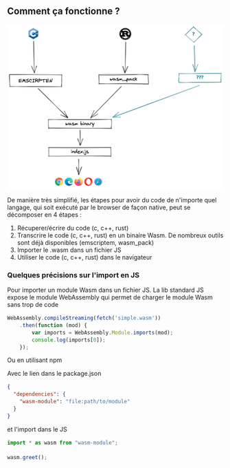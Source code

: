 ## Comment ça fonctionne ?

![fonctionnement basique de Wasm](./images/figure_1.png)

De manière très simplifié, les étapes pour avoir du code de n'importe quel langage, qui soit exécuté par le browser de
façon native, peut se décomposer en 4 étapes :

1. Récuperer/écrire du code (c, c++, rust)
2. Transcrire le code (c, c++, rust) en un binaire Wasm. De nombreux outils sont déjà disponibles
   (emscriptem, wasm_pack)
3. Importer le .wasm dans un fichier JS
4. Utiliser le code (c, c++, rust) dans le navigateur

### Quelques précisions sur l'import en JS

Pour importer un module Wasm dans un fichier JS. La lib standard JS expose le module WebAssembly qui permet de charger
le module Wasm sans trop de code

```javascript
WebAssembly.compileStreaming(fetch('simple.wasm'))
    .then(function (mod) {
        var imports = WebAssembly.Module.imports(mod);
        console.log(imports[0]);
    });
```

Ou en utilisant npm

Avec le lien dans le package.json

```json
{
  "dependencies": {
    "wasm-module": "file:path/to/module"
  }
}

```

et l'import dans le JS

```javascript
import * as wasm from "wasm-module";

wasm.greet();
```
